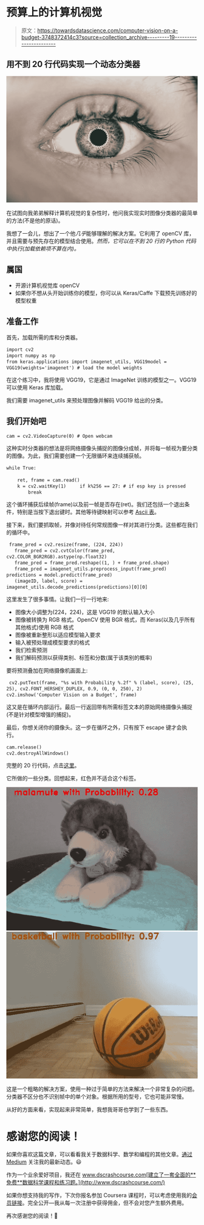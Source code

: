 # 预算上的计算机视觉

> 原文：<https://towardsdatascience.com/computer-vision-on-a-budget-3748372414c3?source=collection_archive---------19----------------------->

## 用不到 20 行代码实现一个动态分类器

![](img/217ffae0bcead9dfa198a1accb201266.png)

在试图向我弟弟解释计算机视觉的复杂性时，他问我实现实时图像分类器的最简单的方法(不是他的原话)。

我想了一会儿，想出了一个他*几乎*能够理解的解决方案。它利用了 openCV 库，并且需要与预先存在的模型结合使用。*然而，它可以在不到 20 行的 Python 代码中执行(加载依赖项不算在内)。*

## 属国

*   开源计算机视觉库 openCV
*   如果你不想从头开始训练你的模型，你可以从 Keras/Caffe 下载预先训练好的模型权重

## 准备工作

首先，加载所需的库和分类器。

```
import cv2
import numpy as np
from keras.applications import imagenet_utils, VGG19model = VGG19(weights='imagenet') # load the model weights
```

在这个练习中，我将使用 VGG19，它是通过 ImageNet 训练的模型之一。VGG19 可以使用 Keras 库加载。

我们需要 imagenet_utils 来预处理图像并解码 VGG19 给出的分类。

## 我们开始吧

```
cam = cv2.VideoCapture(0) # Open webcam
```

这种实时分类器的想法是将网络摄像头捕捉的图像分成帧，并将每一帧视为要分类的图像。为此，我们需要创建一个无限循环来连续捕获帧。

```
while True:

    ret, frame = cam.read()
    k = cv2.waitKey(1)     if k%256 == 27: # if esp key is pressed
        break
```

这个循环捕获后续帧(frame)以及前一帧是否存在(ret)。我们还包括一个退出条件，特别是当按下退出键时。其他等待键映射可以参考 [Ascii 表](http://www.asciitable.com/)。

接下来，我们要抓取帧，并像对待任何常规图像一样对其进行分类。这些都在我们的循环中。

```
 frame_pred = cv2.resize(frame, (224, 224))
   frame_pred = cv2.cvtColor(frame_pred,                                                  cv2.COLOR_BGR2RGB).astype(np.float32)
   frame_pred = frame_pred.reshape((1, ) + frame_pred.shape)
   frame_pred = imagenet_utils.preprocess_input(frame_pred) predictions = model.predict(frame_pred)
   (imageID, label, score) = imagenet_utils.decode_predictions(predictions)[0][0]
```

这里发生了很多事情。让我们一行一行地来:

*   图像大小调整为(224，224)，这是 VGG19 的默认输入大小
*   图像被转换为 RGB 格式。OpenCV 使用 BGR 格式，而 Keras(以及几乎所有其他格式)使用 RGB 格式
*   图像被重新整形以适应模型输入要求
*   输入被预处理成模型要求的格式
*   我们检索预测
*   我们解码预测以获得类别、标签和分数(属于该类别的概率)

要将预测叠加在网络摄像机画面上:

```
 cv2.putText(frame, "%s with Probability %.2f" % (label, score), (25, 25), cv2.FONT_HERSHEY_DUPLEX, 0.9, (0, 0, 250), 2) cv2.imshow('Computer Vision on a Budget', frame)
```

这又是在循环内部运行。最后一行返回带有所需标签文本的原始网络摄像头捕捉(不是针对模型增强的捕捉)。

最后，你想关闭你的摄像头。这一步在循环之外，只有按下 escape 键才会执行。

```
cam.release()
cv2.destroyAllWindows()
```

完整的 20 行代码，点击[这里](https://github.com/happilyeverafter95/Computer-Vision-on-a-Budget)。

它所做的一些分类。回想起来，红色并不适合这个标签。

![](img/f0dc6cd5253602b3e7abaf229ac98b90.png)![](img/7f967b9148e81454663954bf3f880184.png)

这是一个粗略的解决方案，使用一种过于简单的方法来解决一个非常复杂的问题。分类器不区分也不识别帧中的单个对象。根据所用的型号，它也可能非常慢。

从好的方面来看，实现起来非常简单，我想我哥哥也学到了一些东西。

# 感谢您的阅读！

如果你喜欢这篇文章，可以看看我关于数据科学、数学和编程的其他文章。[通过 Medium](https://medium.com/@mandygu) 关注我的最新动态。😃

作为一个业余爱好项目，我还在 www.dscrashcourse.com[建立了一套全面的**免费**数据科学课程和练习题。](http://www.dscrashcourse.com/)

如果你想支持我的写作，下次你报名参加 Coursera 课程时，可以考虑使用我的[会员链接](https://click.linksynergy.com/fs-bin/click?id=J2RDo*Rlzkk&offerid=759505.198&type=3&subid=0)。完全公开—我从每一次注册中获得佣金，但不会对您产生额外费用。

再次感谢您的阅读！📕